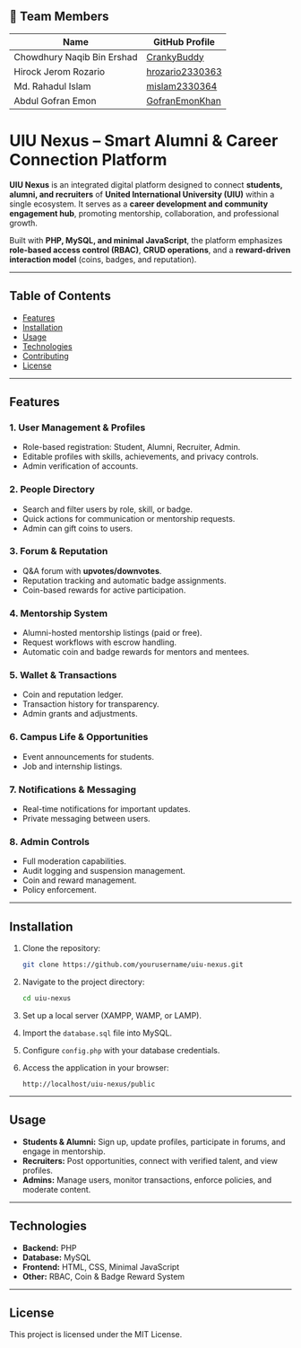 ## 👥 Team Members

| Name | GitHub Profile |
|------|----------------|
| Chowdhury Naqib Bin Ershad | [CrankyBuddy](https://github.com/Crankybuddy) |
| Hirock Jerom Rozario | [hrozario2330363](https://github.com/hrozario2330363) |
| Md. Rahadul Islam | [mislam2330364](https://github.com/mislam2330364) |
| Abdul Gofran Emon | [GofranEmonKhan](https://github.com/GofranEmonKhan) |

# UIU Nexus – Smart Alumni & Career Connection Platform

**UIU Nexus** is an integrated digital platform designed to connect **students, alumni, and recruiters** of **United International University (UIU)** within a single ecosystem. It serves as a **career development and community engagement hub**, promoting mentorship, collaboration, and professional growth.

Built with **PHP, MySQL, and minimal JavaScript**, the platform emphasizes **role-based access control (RBAC)**, **CRUD operations**, and a **reward-driven interaction model** (coins, badges, and reputation).

---

## Table of Contents

* [Features](#features)
* [Installation](#installation)
* [Usage](#usage)
* [Technologies](#technologies)
* [Contributing](#contributing)
* [License](#license)

---

## Features

### 1. User Management & Profiles

* Role-based registration: Student, Alumni, Recruiter, Admin.
* Editable profiles with skills, achievements, and privacy controls.
* Admin verification of accounts.

### 2. People Directory

* Search and filter users by role, skill, or badge.
* Quick actions for communication or mentorship requests.
* Admin can gift coins to users.

### 3. Forum & Reputation

* Q&A forum with **upvotes/downvotes**.
* Reputation tracking and automatic badge assignments.
* Coin-based rewards for active participation.

### 4. Mentorship System

* Alumni-hosted mentorship listings (paid or free).
* Request workflows with escrow handling.
* Automatic coin and badge rewards for mentors and mentees.

### 5. Wallet & Transactions

* Coin and reputation ledger.
* Transaction history for transparency.
* Admin grants and adjustments.

### 6. Campus Life & Opportunities

* Event announcements for students.
* Job and internship listings.

### 7. Notifications & Messaging

* Real-time notifications for important updates.
* Private messaging between users.

### 8. Admin Controls

* Full moderation capabilities.
* Audit logging and suspension management.
* Coin and reward management.
* Policy enforcement.

---

## Installation

1. Clone the repository:

   ```bash
   git clone https://github.com/yourusername/uiu-nexus.git
   ```
2. Navigate to the project directory:

   ```bash
   cd uiu-nexus
   ```
3. Set up a local server (XAMPP, WAMP, or LAMP).
4. Import the `database.sql` file into MySQL.
5. Configure `config.php` with your database credentials.
6. Access the application in your browser:

   ```
   http://localhost/uiu-nexus/public
   ```

---

## Usage

* **Students & Alumni:** Sign up, update profiles, participate in forums, and engage in mentorship.
* **Recruiters:** Post opportunities, connect with verified talent, and view profiles.
* **Admins:** Manage users, monitor transactions, enforce policies, and moderate content.

---

## Technologies

* **Backend:** PHP
* **Database:** MySQL
* **Frontend:** HTML, CSS, Minimal JavaScript
* **Other:** RBAC, Coin & Badge Reward System

---


## License

This project is licensed under the MIT License.
